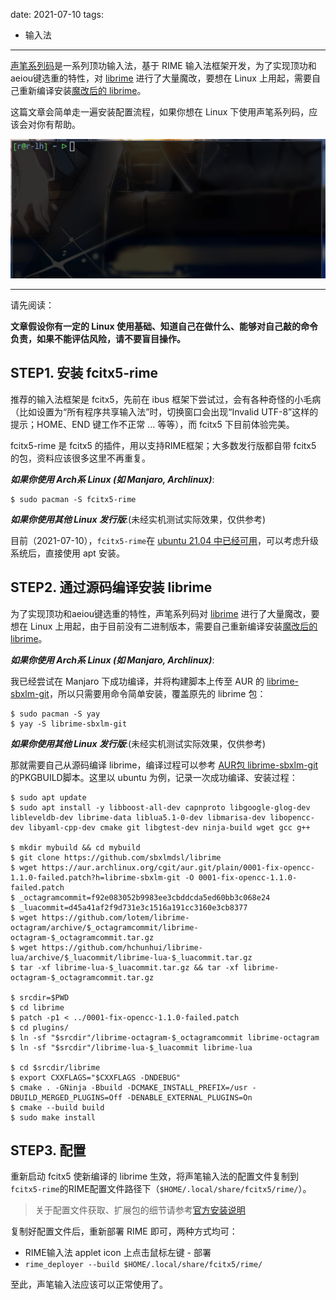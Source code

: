 date: 2021-07-10
tags: 

- 输入法

---

[声笔系列码](http://sbxlm.github.io/)是一系列顶功输入法，基于 RIME 输入法框架开发，为了实现顶功和aeiou键选重的特性，对 [librime](https://github.com/rime/librime) 进行了大量魔改，要想在 Linux 上用起，需要自己重新编译安装[魔改后的 librime](https://github.com/sbxlmdsl/librime)。

这篇文章会简单走一遍安装配置流程，如果你想在 Linux 下使用声笔系列码，应该会对你有帮助。

![img](_assets/Linux下使用声笔系列码/show.gif)

<!--more-->

---



请先阅读：

**文章假设你有一定的 Linux 使用基础、知道自己在做什么、能够对自己敲的命令负责，如果不能评估风险，请不要盲目操作。**



## STEP1. 安装 fcitx5-rime

推荐的输入法框架是 fcitx5，先前在 ibus 框架下尝试过，会有各种奇怪的小毛病（比如设置为“所有程序共享输入法”时，切换窗口会出现“Invalid UTF-8”这样的提示；HOME、END 键工作不正常 ... 等等），而 fcitx5 下目前体验完美。

fcitx5-rime 是 fcitx5 的插件，用以支持RIME框架；大多数发行版都自带 fcitx5 的包，资料应该很多这里不再重复。

***如果你使用 Arch系 Linux (如 Manjaro, Archlinux)***:

```
$ sudo pacman -S fcitx5-rime
```

***如果你使用其他 Linux 发行版***:(未经实机测试实际效果，仅供参考)

目前（2021-07-10），`fcitx5-rime`在 [ubuntu 21.04 中已经可用](https://packages.ubuntu.com/hirsute/fcitx5-rime)，可以考虑升级系统后，直接使用 apt 安装。

## STEP2. 通过源码编译安装 librime

为了实现顶功和aeiou键选重的特性，声笔系列码对 [librime](https://github.com/rime/librime) 进行了大量魔改，要想在 Linux 上用起，由于目前没有二进制版本，需要自己重新编译安装[魔改后的 librime](https://github.com/sbxlmdsl/librime)。

***如果你使用 Arch系 Linux (如 Manjaro, Archlinux)***:

我已经尝试在 Manjaro 下成功编译，并将构建脚本上传至 AUR 的 [librime-sbxlm-git](https://aur.archlinux.org/packages/librime-sbxlm-git/)，所以只需要用命令简单安装，覆盖原先的 librime 包：

```
$ sudo pacman -S yay
$ yay -S librime-sbxlm-git
```

***如果你使用其他 Linux 发行版***:(未经实机测试实际效果，仅供参考)

那就需要自己从源码编译 librime，编译过程可以参考 [AUR包 librime-sbxlm-git](https://aur.archlinux.org/cgit/aur.git/tree/PKGBUILD?h=librime-sbxlm-git)的PKGBUILD脚本。这里以 ubuntu 为例，记录一次成功编译、安装过程：

```
$ sudo apt update
$ sudo apt install -y libboost-all-dev capnproto libgoogle-glog-dev libleveldb-dev librime-data liblua5.1-0-dev libmarisa-dev libopencc-dev libyaml-cpp-dev cmake git libgtest-dev ninja-build wget gcc g++

$ mkdir mybuild && cd mybuild
$ git clone https://github.com/sbxlmdsl/librime
$ wget https://aur.archlinux.org/cgit/aur.git/plain/0001-fix-opencc-1.1.0-failed.patch?h=librime-sbxlm-git -O 0001-fix-opencc-1.1.0-failed.patch
$ _octagramcommit=f92e083052b9983ee3cbddcda5ed60bb3c068e24
$ _luacommit=d45a41af2f9d731e3c1516a191cc3160e3cb8377
$ wget https://github.com/lotem/librime-octagram/archive/$_octagramcommit/librime-octagram-$_octagramcommit.tar.gz
$ wget https://github.com/hchunhui/librime-lua/archive/$_luacommit/librime-lua-$_luacommit.tar.gz
$ tar -xf librime-lua-$_luacommit.tar.gz && tar -xf librime-octagram-$_octagramcommit.tar.gz

$ srcdir=$PWD
$ cd librime
$ patch -p1 < ../0001-fix-opencc-1.1.0-failed.patch
$ cd plugins/
$ ln -sf "$srcdir"/librime-octagram-$_octagramcommit librime-octagram
$ ln -sf "$srcdir"/librime-lua-$_luacommit librime-lua

$ cd $srcdir/librime
$ export CXXFLAGS="$CXXFLAGS -DNDEBUG"
$ cmake . -GNinja -Bbuild -DCMAKE_INSTALL_PREFIX=/usr -DBUILD_MERGED_PLUGINS=Off -DENABLE_EXTERNAL_PLUGINS=On
$ cmake --build build
$ sudo make install
```

## 

## STEP3. 配置

重新启动 fcitx5 使新编译的 librime 生效，将声笔输入法的配置文件复制到`fcitx5-rime`的RIME配置文件路径下（`$HOME/.local/share/fcitx5/rime/`）。

> 关于配置文件获取、扩展包的细节请参考[官方安装说明](https://sbxlm.gitee.io/vzpz/)

复制好配置文件后，重新部署 RIME 即可，两种方式均可：

- RIME输入法 applet icon 上点击鼠标左键 - 部署
- `rime_deployer --build $HOME/.local/share/fcitx5/rime/`

至此，声笔输入法应该可以正常使用了。